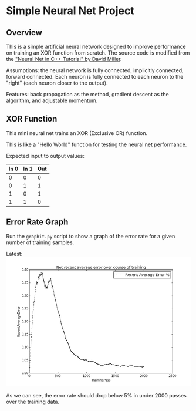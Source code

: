 Simple Neural Net Project
=========================

Overview
--------

This is a simple artificial neural network designed to improve performance on
training an XOR function from scratch. The source code is modified from the
["Neural Net in C++ Tutorial" by David Miller](https://vimeo.com/19569529).

Assumptions: the neural network is fully connected, implicitly connected,
forward connected. Each neuron is fully connected to each neuron to the
"right" (each neuron closer to the output).

Features: back propagation as the method, gradient descent as the algorithm,
and adjustable momentum.

XOR Function
------------

This mini neural net trains an XOR (Exclusive OR) function.

This is like a "Hello World" function for testing the neural net performance.

Expected input to output values:

|In 0|In 1|Out|
|----|----|---|
|0   |0   |0  |
|0   |1   |1  |
|1   |0   |1  |
|1   |1   |0  |

Error Rate Graph
----------------

Run the `graphit.py` script to show a graph of the error rate for a given
number of training samples.

Latest: 
![alt text](images/error.png "Error Rate from 10-18-2017")

As we can see, the error rate should drop below 5% in under 2000 passes over
the training data.
